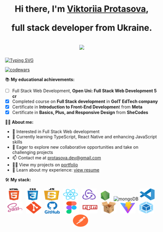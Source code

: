 <h1 align="center">Hi there, I'm <a href="https://linktr.ee/viktoriiaprotasova" target="_blank">Viktoriia Protasova</a>,
  <p>full stack developer from Ukraine.</p>
<img src="https://github.com/blackcater/blackcater/raw/main/images/Hi.gif" height="32"/></h1>
<a href="https://git.io/typing-svg"><img src="https://readme-typing-svg.herokuapp.com?font=Fira+Code&pause=1000&random=false&width=435&lines=I+am+working+about+it+right+now" alt="Typing SVG" /></a>

[![codewars](https://www.codewars.com/users/ViktoriiaProtasova/badges/small)](https://www.codewars.com/users/ViktoriiaProtasova)

📚 **My educational achievements:**

- [ ] Full Stack Web Development, **Open Uni: Full Stack Web Development 5 cr**
- [x] Completed course on **Full Stack development** in **GoIT EdTech company**
- [x] Certificate in **Introduction to Front-End Developmen**t from **Meta**
- [x] Certificate in **Basics, Plus, and Responsive Design** from **SheCodes**

👩‍💻 **About me:**

- 👀 Interested in Full Stack Web development
- 🌱 Currently learning TypeScript, React Native and enhancing JavaScript skills
- 👯 Eager to explore new collaborative opportunities and take on challenging projects
- 📫 Contact me at protasova.dev@gmail.com
- 👨‍💻 View my projects on [portfolio](https://protasova-portfolio-project.netlify.app/)
- 📄 Learn about my experience: [view resume](https://drive.google.com/file/d/1Vavd0ln6ijuk6x37B0qCts1xtJEChm0q/view?usp=sharing)

🛠 **My stack:**

<div align="center">
  <img width="50" src="./images/html5-original.svg" title="HTML5" alt="HTML5"  height="40"/>&nbsp&nbsp;
  <img width="50" src="./images/css3-original.svg"  title="CSS3" alt="CSS3"  height="40"/>&nbsp&nbsp;
  <img width="50" src="./images/Javascript-shield.svg"  title="JS" alt="JS"  height="40"/>&nbsp&nbsp;
  <img width="50" src="./images/react-original.svg"  title="React" alt="React"  height="40"/>&nbsp&nbsp;
  <img width="50" src="./images/redux.svg" title="Redux" alt="Redux"  height="40"/>&nbsp&nbsp;
  <img title="Node.js" alt="Node.js" width="32px" src="https://raw.githubusercontent.com/github/explore/80688e429a7d4ef2fca1e82350fe8e3517d3494d/topics/nodejs/nodejs.png" />&nbsp&nbsp;
  <img width="50" src="https://user-images.githubusercontent.com/25181517/182884177-d48a8579-2cd0-447a-b9a6-ffc7cb02560e.png" alt="mongoDB" title="mongoDB"/>
  <img width="50" src="./images/vscode-original.svg" title="Visual Studio Code" alt="Visual Studio Code"  height="40"/>&nbsp&nbsp;
  <img width="50" src="./images/sass-original.svg" title="Sass" alt="Sass"  height="40"/>&nbsp&nbsp;
  <img width="50" src="./images/git-original.svg" title="Git" alt="Git"  height="40"/>&nbsp&nbsp;
  <img width="50" src="./images/github-original.svg" title="Github"  alt="Github"  height="40" />&nbsp&nbsp;
  <img width="50" src="./images/figma-original.svg" title="Figma" alt="Figma"  height="40"/>&nbsp&nbsp;
  <img width="50" src="./images/npm-original.svg" title="Npm" alt="Npm"  height="40"/>&nbsp&nbsp;
  <img width="50" src="./images/parcel.svg" title="Parcel" alt="Parcel" height="40"/>&nbsp&nbsp;
  <img width="50" src="./images/Vitejs-logo.svg" title="Vitejs" alt="Vitejs"  height="40"/>&nbsp&nbsp;
  <img width="50" src="./images/webpack-original.svg" title="Webpack" alt="Webpack"  height="40"/>&nbsp&nbsp;
  <img width="50" src="./images/postman-icon-svg.svg" title="Postman" alt="Postman"  height="40"/>&nbsp&nbsp;
</div>

<!---
ViktoriiaProtasova/ViktoriiaProtasova is a ✨ unique ✨ repository because its `README.md` (this file) appears on your GitHub profile.
You can click the Preview link to take a look at your changes.
--->
